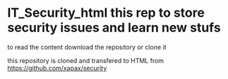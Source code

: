 # IT_Security_html this rep to store security issues and learn new stufs

to read the content download the repository or clone it 

this repository is cloned and transfered to HTML  from https://github.com/xapax/security


